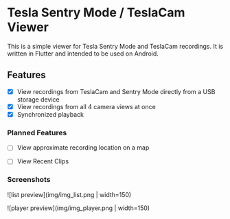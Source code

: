 # Tesla Sentry Mode / TeslaCam Viewer

This is a simple viewer for Tesla Sentry Mode and TeslaCam recordings. It is written in Flutter and intended to be used on Android.

## Features

- [X] View recordings from TeslaCam and Sentry Mode directly from a USB storage device
- [X] View recordings from all 4 camera views at once
- [X] Synchronized playback

### Planned Features

- [ ] View approximate recording location on a map
- [ ] View Recent Clips


### Screenshots

![list preview](img/img_list.png | width=150)

![player preview](img/img_player.png | width=150)